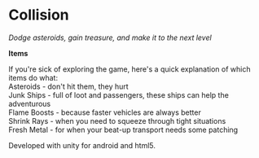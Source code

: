 # Collision

*Dodge asteroids, gain treasure, and make it to the next level*

**Items**

If you're sick of exploring the game, here's a quick explanation of which items do what:  
Asteroids - don't hit them, they hurt  
Junk Ships - full of loot and passengers, these ships can help the adventurous  
Flame Boosts - because faster vehicles are always better  
Shrink Rays - when you need to squeeze through tight situations  
Fresh Metal - for when your beat-up transport needs some patching  


Developed with unity for android and html5. 
